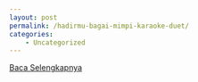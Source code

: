 ```yaml
---
layout: post
permalink: /hadirmu-bagai-mimpi-karaoke-duet/
categories:
    - Uncategorized
---
```


[Baca Selengkapnya](/09)